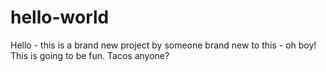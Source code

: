 # hello-world

Hello - this is a brand new project by someone brand new to this - oh boy! 
This is going to be fun. Tacos anyone?
